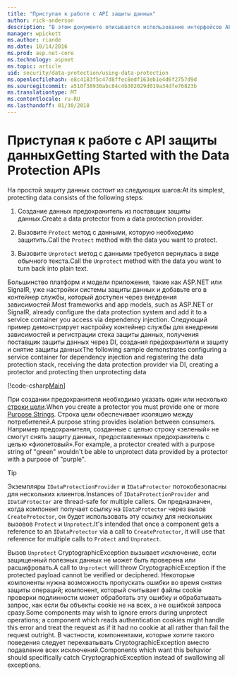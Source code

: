 ```yaml
---
title: "Приступая к работе с API защиты данных"
author: rick-anderson
description: "В этом документе описывается использование интерфейсов API защиты данных ASP.NET Core для защиты и снятие защиты данных в приложении."
manager: wpickett
ms.author: riande
ms.date: 10/14/2016
ms.prod: asp.net-core
ms.technology: aspnet
ms.topic: article
uid: security/data-protection/using-data-protection
ms.openlocfilehash: e8c4183f5c47d8ffec8edf163eb1e4d6f2757d9d
ms.sourcegitcommit: a510f38930abc84c4b302029d019a34dfe76823b
ms.translationtype: MT
ms.contentlocale: ru-RU
ms.lasthandoff: 01/30/2018
---
```

# <a name="getting-started-with-the-data-protection-apis"></a><span data-ttu-id="6698d-103">Приступая к работе с API защиты данных</span><span class="sxs-lookup"><span data-stu-id="6698d-103">Getting Started with the Data Protection APIs</span></span>

<a name="security-data-protection-getting-started"></a>

<span data-ttu-id="6698d-104">На простой защиту данных состоит из следующих шагов:</span><span class="sxs-lookup"><span data-stu-id="6698d-104">At its simplest, protecting data consists of the following steps:</span></span>

1. <span data-ttu-id="6698d-105">Создание данных предохранитель из поставщик защиты данных.</span><span class="sxs-lookup"><span data-stu-id="6698d-105">Create a data protector from a data protection provider.</span></span>

2. <span data-ttu-id="6698d-106">Вызовите `Protect` метод с данными, которую необходимо защитить.</span><span class="sxs-lookup"><span data-stu-id="6698d-106">Call the `Protect` method with the data you want to protect.</span></span>

3. <span data-ttu-id="6698d-107">Вызовите `Unprotect` метод с данными требуется вернулась в виде обычного текста.</span><span class="sxs-lookup"><span data-stu-id="6698d-107">Call the `Unprotect` method with the data you want to turn back into plain text.</span></span>

<span data-ttu-id="6698d-108">Большинство платформ и модели приложения, такие как ASP.NET или SignalR, уже настройки системы защиты данных и добавьте его в контейнер службы, который доступен через внедрения зависимостей.</span><span class="sxs-lookup"><span data-stu-id="6698d-108">Most frameworks and app models, such as ASP.NET or SignalR, already configure the data protection system and add it to a service container you access via dependency injection.</span></span> <span data-ttu-id="6698d-109">Следующий пример демонстрирует настройку контейнер службы для внедрения зависимостей и регистрации стека защиты данных, получения поставщик защиты данных через DI, создания предохранителя и защиту и снятие защиты данных</span><span class="sxs-lookup"><span data-stu-id="6698d-109">The following sample demonstrates configuring a service container for dependency injection and registering the data protection stack, receiving the data protection provider via DI, creating a protector and protecting then unprotecting data</span></span>

[!code-csharp[Main](../../security/data-protection/using-data-protection/samples/protectunprotect.cs?highlight=26,34,35,36,37,38,39,40)]

<span data-ttu-id="6698d-110">При создании предохранителя необходимо указать один или несколько [строки цели](consumer-apis/purpose-strings.md).</span><span class="sxs-lookup"><span data-stu-id="6698d-110">When you create a protector you must provide one or more [Purpose Strings](consumer-apis/purpose-strings.md).</span></span> <span data-ttu-id="6698d-111">Строка цели обеспечивает изоляцию между потребителей.</span><span class="sxs-lookup"><span data-stu-id="6698d-111">A purpose string provides isolation between consumers.</span></span> <span data-ttu-id="6698d-112">Например предохранителя, созданные с целью строку «зеленый» не смогут снять защиту данных, предоставленных предохранитель с целью «фиолетовый».</span><span class="sxs-lookup"><span data-stu-id="6698d-112">For example, a protector created with a purpose string of "green" wouldn't be able to unprotect data provided by a protector with a purpose of "purple".</span></span>

>[!TIP]
> <span data-ttu-id="6698d-113">Экземпляры `IDataProtectionProvider` и `IDataProtector` потокобезопасны для нескольких клиентов.</span><span class="sxs-lookup"><span data-stu-id="6698d-113">Instances of `IDataProtectionProvider` and `IDataProtector` are thread-safe for multiple callers.</span></span> <span data-ttu-id="6698d-114">Он предназначен, когда компонент получает ссылку на `IDataProtector` через вызов `CreateProtector`, он будет использовать эту ссылку для нескольких вызовов `Protect` и `Unprotect`.</span><span class="sxs-lookup"><span data-stu-id="6698d-114">It's intended that once a component gets a reference to an `IDataProtector` via a call to `CreateProtector`, it will use that reference for multiple calls to `Protect` and `Unprotect`.</span></span>
>
><span data-ttu-id="6698d-115">Вызов `Unprotect` CryptographicException вызывает исключение, если защищенный полезных данных не может быть проверена или расшифровать.</span><span class="sxs-lookup"><span data-stu-id="6698d-115">A call to `Unprotect` will throw CryptographicException if the protected payload cannot be verified or deciphered.</span></span> <span data-ttu-id="6698d-116">Некоторые компоненты нужна возможность пропускать ошибки во время снятия защиты операций; компонент, который считывает файлы cookie проверки подлинности может обработать эту ошибку и обрабатывать запрос, как если бы объекты cookie не на всех, а не ошибкой запроса сразу.</span><span class="sxs-lookup"><span data-stu-id="6698d-116">Some components may wish to ignore errors during unprotect operations; a component which reads authentication cookies might handle this error and treat the request as if it had no cookie at all rather than fail the request outright.</span></span> <span data-ttu-id="6698d-117">В частности, компонентами, которые хотите такого поведения следует перехватывать CryptographicException вместо подавление всех исключений.</span><span class="sxs-lookup"><span data-stu-id="6698d-117">Components which want this behavior should specifically catch CryptographicException instead of swallowing all exceptions.</span></span>
